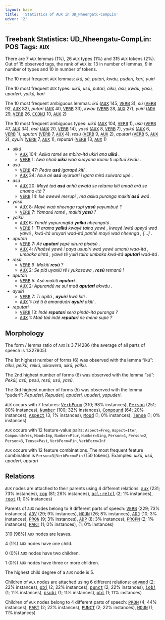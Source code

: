 ```yaml
---
layout: base
title:  'Statistics of AUX in UD_Nheengatu-CompLin'
udver: '2'
---
```


## Treebank Statistics: UD_Nheengatu-CompLin: POS Tags: `AUX`

There are 7 `AUX` lemmas (1%), 26 `AUX` types (1%) and 315 `AUX` tokens (2%).
Out of 15 observed tags, the rank of `AUX` is: 13 in number of lemmas, 9 in number of types and 10 in number of tokens.

The 10 most frequent `AUX` lemmas: <em>ikú, sú, putari, kwáu, puderi, kari, yuíri</em>

The 10 most frequent `AUX` types:  <em>uikú, usú, putari, aikú, asú, kwáu, yasú, upuderi, yaikú, kari</em>

The 10 most frequent ambiguous lemmas: <em>ikú</em> (<tt><a href="yrl_complin-pos-AUX.html">AUX</a></tt> 145, <tt><a href="yrl_complin-pos-VERB.html">VERB</a></tt> 3), <em>sú</em> (<tt><a href="yrl_complin-pos-VERB.html">VERB</a></tt> 92, <tt><a href="yrl_complin-pos-AUX.html">AUX</a></tt> 82), <em>putari</em> (<tt><a href="yrl_complin-pos-AUX.html">AUX</a></tt> 40, <tt><a href="yrl_complin-pos-VERB.html">VERB</a></tt> 33), <em>kwáu</em> (<tt><a href="yrl_complin-pos-VERB.html">VERB</a></tt> 28, <tt><a href="yrl_complin-pos-AUX.html">AUX</a></tt> 27), <em>yuíri</em> (<tt><a href="yrl_complin-pos-ADV.html">ADV</a></tt> 29, <tt><a href="yrl_complin-pos-VERB.html">VERB</a></tt> 26, <tt><a href="yrl_complin-pos-CCONJ.html">CCONJ</a></tt> 10, <tt><a href="yrl_complin-pos-AUX.html">AUX</a></tt> 2)

The 10 most frequent ambiguous types:  <em>uikú</em> (<tt><a href="yrl_complin-pos-AUX.html">AUX</a></tt> 104, <tt><a href="yrl_complin-pos-VERB.html">VERB</a></tt> 1), <em>usú</em> (<tt><a href="yrl_complin-pos-VERB.html">VERB</a></tt> 47, <tt><a href="yrl_complin-pos-AUX.html">AUX</a></tt> 34), <em>asú</em> (<tt><a href="yrl_complin-pos-AUX.html">AUX</a></tt> 20, <tt><a href="yrl_complin-pos-VERB.html">VERB</a></tt> 14), <em>yasú</em> (<tt><a href="yrl_complin-pos-AUX.html">AUX</a></tt> 8, <tt><a href="yrl_complin-pos-VERB.html">VERB</a></tt> 7), <em>yaikú</em> (<tt><a href="yrl_complin-pos-AUX.html">AUX</a></tt> 6, <tt><a href="yrl_complin-pos-VERB.html">VERB</a></tt> 1), <em>uputari</em> (<tt><a href="yrl_complin-pos-VERB.html">VERB</a></tt> 7, <tt><a href="yrl_complin-pos-AUX.html">AUX</a></tt> 4), <em>resú</em> (<tt><a href="yrl_complin-pos-VERB.html">VERB</a></tt> 9, <tt><a href="yrl_complin-pos-AUX.html">AUX</a></tt> 2), <em>aputari</em> (<tt><a href="yrl_complin-pos-VERB.html">VERB</a></tt> 5, <tt><a href="yrl_complin-pos-AUX.html">AUX</a></tt> 2), <em>ayuíri</em> (<tt><a href="yrl_complin-pos-VERB.html">VERB</a></tt> 7, <tt><a href="yrl_complin-pos-AUX.html">AUX</a></tt> 1), <em>reputari</em> (<tt><a href="yrl_complin-pos-VERB.html">VERB</a></tt> 13, <tt><a href="yrl_complin-pos-AUX.html">AUX</a></tt> 1)


* <em>uikú</em>
  * <tt><a href="yrl_complin-pos-AUX.html">AUX</a></tt> 104: <em>Asika ramé se mbira-itá ukiri ana <b>uikú</b> .</em>
  * <tt><a href="yrl_complin-pos-VERB.html">VERB</a></tt> 1: <em>Awá nhaã <b>uikú</b> waá suayana irumu ti upituú kwáu .</em>
* <em>usú</em>
  * <tt><a href="yrl_complin-pos-VERB.html">VERB</a></tt> 47: <em>Pedro <b>usú</b> igarapé kití .</em>
  * <tt><a href="yrl_complin-pos-AUX.html">AUX</a></tt> 34: <em>Asuí aé <b>usú</b> uyuruari i igara mirá suiwara upé .</em>
* <em>asú</em>
  * <tt><a href="yrl_complin-pos-AUX.html">AUX</a></tt> 20: <em>Mayé taá <b>asú</b> anhũ awatá se retama kití amaã arã se anama-itá ?</em>
  * <tt><a href="yrl_complin-pos-VERB.html">VERB</a></tt> 14: <em>Ixé awewé merupí , ma asika puranga makití <b>asú</b> waá .</em>
* <em>yasú</em>
  * <tt><a href="yrl_complin-pos-AUX.html">AUX</a></tt> 8: <em>Mayé waá nheenga rupí <b>yasú</b> yayumbué ?</em>
  * <tt><a href="yrl_complin-pos-VERB.html">VERB</a></tt> 7: <em>Yamanú ramé , makití <b>yasú</b> ?</em>
* <em>yaikú</em>
  * <tt><a href="yrl_complin-pos-AUX.html">AUX</a></tt> 6: <em>Yandé yapurungitá <b>yaikú</b> nheengatú .</em>
  * <tt><a href="yrl_complin-pos-VERB.html">VERB</a></tt> 1: <em>Ti arama <b>yaikú</b> kwayé taína yawé , kwayé iwitú upeyú waá yawé , kwá-itá uruyari waá-itá panhẽ mayé waá nheenga , [...] .</em>
* <em>uputari</em>
  * <tt><a href="yrl_complin-pos-VERB.html">VERB</a></tt> 7: <em>Aé <b>uputari</b> yepé xirura pisasú .</em>
  * <tt><a href="yrl_complin-pos-AUX.html">AUX</a></tt> 4: <em>Nhaãsé yawé i paya usupiri waá yawé umanú waá-itá , umbaka aintá , yawé tẽ yuíri taíra umbaka kwá-itá <b>uputari</b> waá-itá .</em>
* <em>resú</em>
  * <tt><a href="yrl_complin-pos-VERB.html">VERB</a></tt> 9: <em>Makití <b>resú</b> ?</em>
  * <tt><a href="yrl_complin-pos-AUX.html">AUX</a></tt> 2: <em>Se piá uyaxiú rẽ i yukasawa , <b>resú</b> remanú !</em>
* <em>aputari</em>
  * <tt><a href="yrl_complin-pos-VERB.html">VERB</a></tt> 5: <em>Asú makití <b>aputari</b> .</em>
  * <tt><a href="yrl_complin-pos-AUX.html">AUX</a></tt> 2: <em>Apurandú ne suí maã <b>aputari</b> akwáu .</em>
* <em>ayuíri</em>
  * <tt><a href="yrl_complin-pos-VERB.html">VERB</a></tt> 7: <em>Ti apitá , <b>ayuíri</b> kwá kití .</em>
  * <tt><a href="yrl_complin-pos-AUX.html">AUX</a></tt> 1: <em>Ixé ti ã amanduári <b>ayuíri</b> akití .</em>
* <em>reputari</em>
  * <tt><a href="yrl_complin-pos-VERB.html">VERB</a></tt> 13: <em>Indé <b>reputari</b> será pindá-itá puranga ?</em>
  * <tt><a href="yrl_complin-pos-AUX.html">AUX</a></tt> 1: <em>Maã taá indé <b>reputari</b> ne mena supé ?</em>

## Morphology

The form / lemma ratio of `AUX` is 3.714286 (the average of all parts of speech is 1.327905).

The 1st highest number of forms (6) was observed with the lemma “ikú”: <em>aikú, peikú, reikú, uikuwera, uikú, yaikú</em>.

The 2nd highest number of forms (6) was observed with the lemma “sú”: <em>Pekũi, asú, pesú, resú, usú, yasú</em>.

The 3rd highest number of forms (5) was observed with the lemma “puderi”: <em>Pepuderi, Repuderi, apuderi, upuderi, yapuderi</em>.

`AUX` occurs with 7 features: <tt><a href="yrl_complin-feat-VerbForm.html">VerbForm</a></tt> (310; 98% instances), <tt><a href="yrl_complin-feat-Person.html">Person</a></tt> (251; 80% instances), <tt><a href="yrl_complin-feat-Number.html">Number</a></tt> (100; 32% instances), <tt><a href="yrl_complin-feat-Compound.html">Compound</a></tt> (64; 20% instances), <tt><a href="yrl_complin-feat-Aspect.html">Aspect</a></tt> (3; 1% instances), <tt><a href="yrl_complin-feat-Mood.html">Mood</a></tt> (1; 0% instances), <tt><a href="yrl_complin-feat-Tense.html">Tense</a></tt> (1; 0% instances)

`AUX` occurs with 12 feature-value pairs: `Aspect=Freq`, `Aspect=Iter`, `Compound=Yes`, `Mood=Imp`, `Number=Plur`, `Number=Sing`, `Person=1`, `Person=2`, `Person=3`, `Tense=Past`, `VerbForm=Fin`, `VerbForm=Inf`

`AUX` occurs with 12 feature combinations.
The most frequent feature combination is `Person=3|VerbForm=Fin` (150 tokens).
Examples: <em>uikú, usú, upuderi, uputari</em>


## Relations

`AUX` nodes are attached to their parents using 4 different relations: <tt><a href="yrl_complin-dep-aux.html">aux</a></tt> (231; 73% instances), <tt><a href="yrl_complin-dep-cop.html">cop</a></tt> (81; 26% instances), <tt><a href="yrl_complin-dep-acl-relcl.html">acl:relcl</a></tt> (2; 1% instances), <tt><a href="yrl_complin-dep-root.html">root</a></tt> (1; 0% instances)

Parents of `AUX` nodes belong to 9 different parts of speech: <tt><a href="yrl_complin-pos-VERB.html">VERB</a></tt> (229; 73% instances), <tt><a href="yrl_complin-pos-ADV.html">ADV</a></tt> (29; 9% instances), <tt><a href="yrl_complin-pos-NOUN.html">NOUN</a></tt> (26; 8% instances), <tt><a href="yrl_complin-pos-ADJ.html">ADJ</a></tt> (10; 3% instances), <tt><a href="yrl_complin-pos-PRON.html">PRON</a></tt> (9; 3% instances), <tt><a href="yrl_complin-pos-ADP.html">ADP</a></tt> (8; 3% instances), <tt><a href="yrl_complin-pos-PROPN.html">PROPN</a></tt> (2; 1% instances), <tt><a href="yrl_complin-pos-PART.html">PART</a></tt> (1; 0% instances),  (1; 0% instances)

310 (98%) `AUX` nodes are leaves.

4 (1%) `AUX` nodes have one child.

0 (0%) `AUX` nodes have two children.

1 (0%) `AUX` nodes have three or more children.

The highest child degree of a `AUX` node is 5.

Children of `AUX` nodes are attached using 6 different relations: <tt><a href="yrl_complin-dep-advmod.html">advmod</a></tt> (2; 22% instances), <tt><a href="yrl_complin-dep-obj.html">obj</a></tt> (2; 22% instances), <tt><a href="yrl_complin-dep-punct.html">punct</a></tt> (2; 22% instances), <tt><a href="yrl_complin-dep-iobj.html">iobj</a></tt> (1; 11% instances), <tt><a href="yrl_complin-dep-nsubj.html">nsubj</a></tt> (1; 11% instances), <tt><a href="yrl_complin-dep-obl.html">obl</a></tt> (1; 11% instances)

Children of `AUX` nodes belong to 4 different parts of speech: <tt><a href="yrl_complin-pos-PRON.html">PRON</a></tt> (4; 44% instances), <tt><a href="yrl_complin-pos-PART.html">PART</a></tt> (2; 22% instances), <tt><a href="yrl_complin-pos-PUNCT.html">PUNCT</a></tt> (2; 22% instances), <tt><a href="yrl_complin-pos-NOUN.html">NOUN</a></tt> (1; 11% instances)

